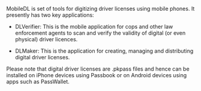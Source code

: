 MobileDL is set of tools for digitizing driver licenses using mobile phones.
It presently has two key applications:

- DLVerifier: This is the mobile application for cops and other law enforcement agents to scan and verify 
  the validity of  digital (or even physical) driver licences.
 
- DLMaker: This is the application for creating, managing and distributing digital driver licenses.

Please note that digital driver licenses are .pkpass files and hence can be installed on iPhone devices using Passbook or 
on Android devices using apps such as PassWallet.